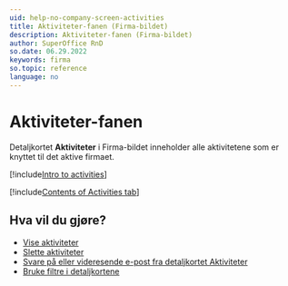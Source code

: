 ```yaml
---
uid: help-no-company-screen-activities
title: Aktiviteter-fanen (Firma-bildet)
description: Aktiviteter-fanen (Firma-bildet)
author: SuperOffice RnD
so.date: 06.29.2022
keywords: firma
so.topic: reference
language: no
---
```


# Aktiviteter-fanen

Detaljkortet **Aktiviteter** i Firma-bildet inneholder alle aktivitetene som er knyttet til det aktive firmaet.

[!include[Intro to activities](../../../learn/includes/intro-activities.md)]

[!include[Contents of Activities tab](../../../learn/includes/activities-tab.md)]

## Hva vil du gjøre?

* [Vise aktiviteter][1]
* [Slette aktiviteter][2]
* [Svare på eller videresende e-post fra detaljkortet Aktiviteter][3]
* [Bruke filtre i detaljkortene][5]

<!-- Referenced links -->
[1]: ../../../learn/activity/view-activities.md
[2]: ../../../learn/activity/delete-activities-contact.md
[3]: ../../../learn/activity/send-email.md
[5]: ../../../learn/section-tabs/filter.md

<!-- Referenced images -->
